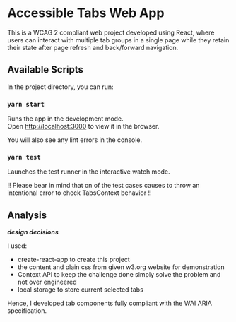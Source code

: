# Accessible Tabs Web App

This is a WCAG 2 compliant web project developed using React, where users can interact with multiple tab groups in a single page while they retain their state after page refresh and back/forward navigation.

## Available Scripts

In the project directory, you can run:

### `yarn start`

Runs the app in the development mode.\
Open [http://localhost:3000](http://localhost:3000) to view it in the browser.

You will also see any lint errors in the console.

### `yarn test`

Launches the test runner in the interactive watch mode.

!! Please bear in mind that on of the test cases causes to throw an intentional error to check TabsContext behavior !!  

## Analysis
***design decisions***

I used:
- create-react-app to create this project
- the content and plain css from given w3.org website for demonstration
- Context API to keep the challenge done simply solve the problem and not over engineered
- local storage to store current selected tabs

Hence, I developed tab components fully compliant with the WAI ARIA specification.
